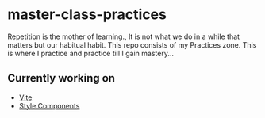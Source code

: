 # master-class-practices
Repetition is the mother of learning., It is not what we do in a while that matters but our habitual habit. This repo consists of my Practices zone. This is where I practice and practice till I gain mastery...


## Currently working on
- [Vite](https://vitejs.dev/guide/)
- [Style Components](https://styled-components.com/)

